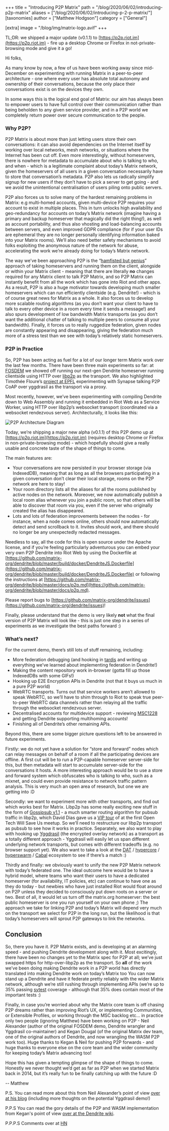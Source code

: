 +++
title = "Introducing P2P Matrix"
path = "/blog/2020/06/02/introducing-p2p-matrix"
aliases = ["/blog/2020/06/02/introducing-p-2-p-matrix/"]
[taxonomies]
author = ["Matthew Hodgson"]
category = ["General"]

[extra]
image = "/blog/img/matrix-logo.avif"
+++

TL;DR: we shipped a major update (v0.1.1) to [https://p2p.riot.im](https://p2p.riot.im) - fire up a desktop Chrome or Firefox in not-private-browsing mode and give it a go!

Hi folks,

As many know by now, a few of us have been working away since mid-December on experimenting with running Matrix in a peer-to-peer architecture - one where every user has absolute total autonomy and ownership of their conversations, because the only place their conversations exist is on the devices they own.

In some ways this is the logical end goal of Matrix: our aim has always been to empower users to have full control over their communication rather than being beholden to any given service provider, and in a P2P world we completely return power over secure communication to the people.

### Why P2P?

P2P Matrix is about more than just letting users store their own conversations: it can also avoid dependencies on the Internet itself by working over local networks, mesh networks, or situations where the Internet has been cut off.  Even more interestingly, without homeservers, there is nowhere for metadata to accumulate about who is talking to who, and when - which is a legitimate complaint about today’s Matrix network, given the homeservers of all users in a given conversation necessarily have to store that conversation’s metadata.  P2P also lets us radically simplify signup for new users if they don’t have to pick a server to get going - and we avoid the unintentional centralisation of users piling onto public servers.

P2P also forces us to solve many of the hardest remaining problems in Matrix: e.g multi-homed accounts, given multi-device P2P requires your account to exist in multiple places. This in turn unlocks high availability and geo-redundancy for accounts on today’s Matrix network (imagine having a primary and backup homeserver that magically did the right thing!), as well as account portability, and thus also vhosting and load-balancing accounts between servers, and even improved GDPR compliance (for if your user IDs are ephemeral they are no longer personally identifying information baked into your Matrix rooms).  We’ll also need better safety mechanisms to avoid folks exploiting the anonymous nature of the network for abuse, accelerating the work we’re already doing for today’s Matrix network.

The way we’ve been approaching P2P is the “[hamfisted but genius](https://twitter.com/Lucid00/status/1263974339294175232)” approach of taking homeservers and running them on the client, alongside or within your Matrix client - meaning that there are literally **no** changes required for any Matrix client to talk P2P Matrix, and so P2P Matrix can instantly benefit from all the work which has gone into Riot and other apps.  As a result, P2P is also a huge motivator towards developing much smaller homeservers which can run efficiently clientside (e.g. Dendrite!) - which is of course great news for Matrix as a whole.  It also forces us to develop more scalable routing algorithms (as you don’t want your client to have to talk to every other device in a room every time it sends a message!) and also spurs development of low bandwidth Matrix transports (as you don’t want the additional chatter of talking to multiple peers to consume all your bandwidth).  Finally, it forces us to really ruggedize federation, given nodes are constantly appearing and disappearing, giving the federation much more of a stress test than we see with today’s relatively static homeservers.

### P2P in Practice

So, P2P has been acting as fuel for a lot of our longer term Matrix work over the last few months.  There have been three main experiments so far: at [FOSDEM](https://fosdem.org/2020/schedule/event/dip_p2p_matrix/) we showed off running our next-gen Dendrite homeserver running clientside using HTTP over [libp2p](https://libp2p.io/) as the transport.  We also highlighted Timothée Floure’s [project at EPFL](https://www.epfl.ch/labs/dedis/wp-content/uploads/2020/01/presentation-2019-2-Timothee-Floure-Experimenting-with-Matrix-federation-over-Yggdrasil.pdf) experimenting with Synapse talking P2P CoAP over yggdrasil as the transport via a proxy.

Most recently, however, we’ve been experimenting with compiling Dendrite down to Web Assembly and running it embedded in Riot Web as a Service Worker, using HTTP over libp2p’s websocket transport (coordinated via a websocket rendezvous server).  Architecturally, it looks like this:

![P2P Architecture Diagram](/blog/img/p2p-diag.avif)

Today, we’re shipping a major new alpha (v0.1.1) of this P2P demo up at [https://p2p.riot.im](https://p2p.riot.im) (requires desktop Chrome or Firefox in non-private-browsing mode) - which hopefully should give a really usable and concrete taste of the shape of things to come.

The main features are:

*   Your conversations are now persisted in your browser storage (via IndexedDB), meaning that as long as all the browsers participating in a given conversation don’t clear their local storage, rooms on the P2P network are here to stay!
*   Your room directory lists all the aliases for all the rooms published by active nodes on the network.  Moreover, we now automatically publish a local room alias whenever you join a public room, so that others will be able to discover that room via you, even if the server who originally created the alias has disappeared.
*   Lots and lots of federation improvements between the nodes - for instance, when a node comes online, others should now automatically detect and send scrollback to it.  Invites should work, and there should no longer be any unexpectedly redacted messages.

Needless to say, all the code for this is open source under the Apache license, and if you’re feeling particularly adventurous you can embed your very own P2P Dendrite into Riot Web by using the Dockerfile at [https://github.com/matrix-org/dendrite/blob/master/build/docker/DendriteJS.Dockerfile](https://github.com/matrix-org/dendrite/blob/master/build/docker/DendriteJS.Dockerfile) or following the instructions at  [https://github.com/matrix-org/dendrite/blob/master/docs/p2p.md](https://github.com/matrix-org/dendrite/blob/master/docs/p2p.md).

Please report bugs to [https://github.com/matrix-org/dendrite/issues](https://github.com/matrix-org/dendrite/issues)!

Finally, please understand that the demo is very likely **not** what the final version of P2P Matrix will look like - this is just one step in a series of experiments as we investigate the best paths forward :)

### What’s next?

For the current demo, there’s still lots of stuff remaining, including:

*   More federation debugging (and hooking in [tardis](https://github.com/matrix-org/tardis) and writing up everything we’ve learned about implementing federation in Dendrite!)
*   Making the content repository work in-browser (gotta fill up those IndexedDBs with some GIFs!)
*   Hooking up E2E Encryption APIs in Dendrite (not that it buys us much in a pure P2P world)
*   WebRTC transports.  Turns out that service workers aren’t allowed to speak WebRTC, so we’ll have to shim through to Riot to speak true peer-to-peer WebRTC data channels rather than relaying all the traffic through the websocket rendezvous server.
*   Decentralised accounts for multidevice support - reviewing [MSC1228](https://github.com/matrix-org/matrix-doc/blob/rav/proposal/remove_mxids_from_events/proposals/1228-removing-mxids-from-events.md) and getting Dendrite supporting multihoming accounts!
*   Finishing all of Dendrite’s other remaining APIs.

Beyond this, there are some bigger picture questions left to be answered in future experiments.

Firstly: we do not yet have a solution for “store and forward” nodes which can relay messages on behalf of a room if all the participating devices are offline.  A first cut will be to run a P2P-capable homeserver server-side for this, but then metadata will start to accumulate server-side for the conversations it hosts.  A more interesting approach would be to use a store and forward system which obfuscates who is talking to who, such as a mixnet, and could even provide resistance to network traffic pattern analysis.  This is very much an open area of research, but one we are getting into :D

Secondly: we want to experiment more with other transports, and find out which works best for Matrix.  Libp2p has some really exciting new stuff in the form of [Gossipsub v1.1](https://blog.ipfs.io/2020-05-20-gossipsub-v1.1) - a much smarter routing algorithm for pubsub traffic in libp2p, which David Dias gave us a [VIP tour](https://youtu.be/APVp-20ATLk?t=3598) of at the first Open Tech Will Save Us meetup.  So we’ll need to restructure our libp2p transport as pubsub to see how it works in practice.  Separately, we also want to play with hooking up [Yggdrasil](https://yggdrasil-network.github.io/) (the encrypted overlay network) as a transport as a totally different approach - Yggdrasil will easily let us span different underlying network transports, but comes with different tradeoffs (e.g. no browser support yet).  We also want to take a look at the [DAT](https://dat.foundation/) / [hypercore](https://github.com/hypercore-protocol/hypercore) / [hyperswarm](https://github.com/hyperswarm/hyperswarm) / [Cabal](https://cabal.chat/) ecosystem to see if there’s a match :)

Thirdly and finally: we obviously want to unify the new P2P Matrix network with today’s federated one.  The ideal outcome here would be to have a hybrid model, where teams who want their users to have a dedicated homeserver (for availability, IT policies, etc) can continue to have one as they do today - but newbies who have just installed Riot would float around on P2P unless they decided to consciously put down roots on a server or two.  Best of all, it would let us turn off the matrix.org homeserver: the best public homeserver is one you run yourself on your own phone ;)  The approach we take for linking P2P and today’s Matrix will depend very much on the transport we select for P2P in the long run, but the likelihood is that today’s homeservers will sprout P2P gateways to link the networks.

## Conclusion

So, there you have it.  P2P Matrix exists, and is developing at an alarming speed - and pushing Dendrite development along with it.  Most excitingly, there have been no changes yet to the Matrix spec for P2P at all; we’ve just swapped https for http-over-libp2p as the transport.  So **all** of the work we’ve been doing making Dendrite work in a P2P world has directly translated into making Dendrite work on today’s Matrix too  You can now stand up a Dendrite and have it federate pretty reliably with the wider Matrix network, although we’re still rushing through implementing APIs (we’re up to 35% passing [sytest](https://github.com/matrix-org/sytest) coverage - although that 35% does contain most of the important tests :)

Finally, in case you’re worried about why the Matrix core team is off chasing P2P dreams rather than improving Riot’s UX, or implementing Communities, or Extensible Profiles, or working through the MSC backlog etc... in practice only two people (ignoring Matthew) have been working on P2P - Neil Alexander (author of the original FOSDEM demo, Dendrite wrangler and Yggdrasil co-maintainer) and Kegan Dougal (of the original Matrix dev team, one of the original authors of Dendrite, and now wrangling the WASM P2P work too).  Huge thanks to Kegan & Neil for pushing P2P forwards - and huge thanks to everyone else on the core team and the wider community for keeping today’s Matrix advancing too!

Hope this has given a tempting glimpse of the shape of things to come.  Honestly we never thought we’d get as far as P2P when we started Matrix back in 2014, but it’s really fun to be finally catching up with the future :D

-- Matthew

P.S. You can read more about this from Neil Alexander’s point of view [over at his blog](https://neilalexander.dev/2020/06/02/thoughts-p2p-matrix.html) (including more thoughts on the potential Yggdrasil demo!)

P.P.S You can read the gory details of the P2P and WASM implementation from Kegan's point of view [over at the Dendrite wiki](https://github.com/matrix-org/dendrite/wiki/How-p2p.riot.im-works).

P.P.P.S Comments over at [HN](https://news.ycombinator.com/item?id=23393935)
